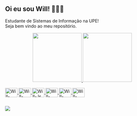 ## Oi eu sou Will! 🖖🧑‍💻
Estudante de Sistemas de Informação na UPE!<br/>
Seja bem vindo ao meu repositório.<br/>

<div align="center">
  <a href="https://github.com/WIllBarbosa1" />
  <img height="160em" src="https://github-readme-stats.vercel.app/api?username=willbarbosa1&show_icons=true&theme=dark&include_all_commits=true&count_private=true">
  <img height="160em" src="https://github-readme-stats.vercel.app/api/top-langs/?username=willbarbosa1&theme=dark">
</div>

<div style="display: inline_block"><br>
  <img align="center" alt="Will-HTML" height="30" width="40" src="https://img.shields.io/badge/HTML5-E34F26?style=for-the-badge&logo=html5&logoColor=white"/>
  <img align="center" alt="Will-CSS" height="30" width="40" src="https://img.shields.io/badge/CSS3-1572B6?style=for-the-badge&logo=css3&logoColor=white"/>
  <img align="center" alt="Will-Js" height="30" width="40" src="https://img.shields.io/badge/JavaScript-F7DF1E?style=for-the-badge&logo=javascript&logoColor=black"/>
  <img align="center" alt="Will-Node" height="30" width="40" src="https://img.shields.io/badge/Node.js-43853D?style=for-the-badge&logo=node.js&logoColor=white"/>
  <img align="center" alt="Will-React" height="30" width="40" src="https://img.shields.io/badge/React-20232A?style=for-the-badge&logo=react&logoColor=61DAFB"/>
  <img align="center" alt="Will-React-Native" height="30" width="40" src="https://img.shields.io/badge/React_Native-20232A?style=for-the-badge&logo=react&logoColor=61DAFB"/>
</div>

  ##
 
<div> 
  <a href="https://www.linkedin.com/in/will-barbosa-156448211/" target="_blank"><img src="https://img.shields.io/badge/LinkedIn-0077B5?style=for-the-badge&logo=linkedin&logoColor=white" target="_blank"></a> 
 
 <!-- ![Snake animation](https://github.com/arthurisvi/arthurisvi/blob/output/github-contribution-grid-snake.svg) -->
 
</div>
